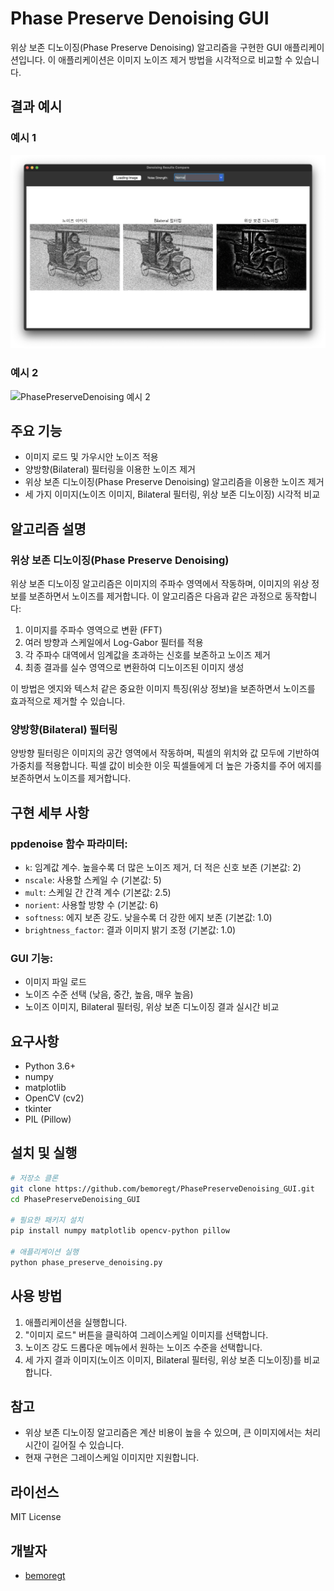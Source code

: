 # Phase Preserve Denoising GUI

위상 보존 디노이징(Phase Preserve Denoising) 알고리즘을 구현한 GUI 애플리케이션입니다. 이 애플리케이션은 이미지 노이즈 제거 방법을 시각적으로 비교할 수 있습니다.

## 결과 예시

### 예시 1
![PhasePreserveDenoising 예시 1](https://github.com/bemoregt/PhasePreserveDenoising_GUI/blob/main/aaa.png)

### 예시 2
![PhasePreserveDenoising 예시 2](https://github.com/bemoregt/PhasePreserveDenoising_GUI/blob/main/bbb.png)

## 주요 기능

- 이미지 로드 및 가우시안 노이즈 적용
- 양방향(Bilateral) 필터링을 이용한 노이즈 제거
- 위상 보존 디노이징(Phase Preserve Denoising) 알고리즘을 이용한 노이즈 제거
- 세 가지 이미지(노이즈 이미지, Bilateral 필터링, 위상 보존 디노이징) 시각적 비교

## 알고리즘 설명

### 위상 보존 디노이징(Phase Preserve Denoising)

위상 보존 디노이징 알고리즘은 이미지의 주파수 영역에서 작동하며, 이미지의 위상 정보를 보존하면서 노이즈를 제거합니다. 이 알고리즘은 다음과 같은 과정으로 동작합니다:

1. 이미지를 주파수 영역으로 변환 (FFT)
2. 여러 방향과 스케일에서 Log-Gabor 필터를 적용
3. 각 주파수 대역에서 임계값을 초과하는 신호를 보존하고 노이즈 제거
4. 최종 결과를 실수 영역으로 변환하여 디노이즈된 이미지 생성

이 방법은 엣지와 텍스처 같은 중요한 이미지 특징(위상 정보)을 보존하면서 노이즈를 효과적으로 제거할 수 있습니다.

### 양방향(Bilateral) 필터링

양방향 필터링은 이미지의 공간 영역에서 작동하며, 픽셀의 위치와 값 모두에 기반하여 가중치를 적용합니다. 픽셀 값이 비슷한 이웃 픽셀들에게 더 높은 가중치를 주어 에지를 보존하면서 노이즈를 제거합니다.

## 구현 세부 사항

### ppdenoise 함수 파라미터:

- `k`: 임계값 계수. 높을수록 더 많은 노이즈 제거, 더 적은 신호 보존 (기본값: 2)
- `nscale`: 사용할 스케일 수 (기본값: 5)
- `mult`: 스케일 간 간격 계수 (기본값: 2.5)
- `norient`: 사용할 방향 수 (기본값: 6)
- `softness`: 에지 보존 강도. 낮을수록 더 강한 에지 보존 (기본값: 1.0)
- `brightness_factor`: 결과 이미지 밝기 조정 (기본값: 1.0)

### GUI 기능:

- 이미지 파일 로드
- 노이즈 수준 선택 (낮음, 중간, 높음, 매우 높음)
- 노이즈 이미지, Bilateral 필터링, 위상 보존 디노이징 결과 실시간 비교

## 요구사항

- Python 3.6+
- numpy
- matplotlib
- OpenCV (cv2)
- tkinter
- PIL (Pillow)

## 설치 및 실행

```bash
# 저장소 클론
git clone https://github.com/bemoregt/PhasePreserveDenoising_GUI.git
cd PhasePreserveDenoising_GUI

# 필요한 패키지 설치
pip install numpy matplotlib opencv-python pillow

# 애플리케이션 실행
python phase_preserve_denoising.py
```

## 사용 방법

1. 애플리케이션을 실행합니다.
2. "이미지 로드" 버튼을 클릭하여 그레이스케일 이미지를 선택합니다.
3. 노이즈 강도 드롭다운 메뉴에서 원하는 노이즈 수준을 선택합니다.
4. 세 가지 결과 이미지(노이즈 이미지, Bilateral 필터링, 위상 보존 디노이징)를 비교합니다.

## 참고

- 위상 보존 디노이징 알고리즘은 계산 비용이 높을 수 있으며, 큰 이미지에서는 처리 시간이 길어질 수 있습니다.
- 현재 구현은 그레이스케일 이미지만 지원합니다.

## 라이선스

MIT License

## 개발자

- [bemoregt](https://github.com/bemoregt)
